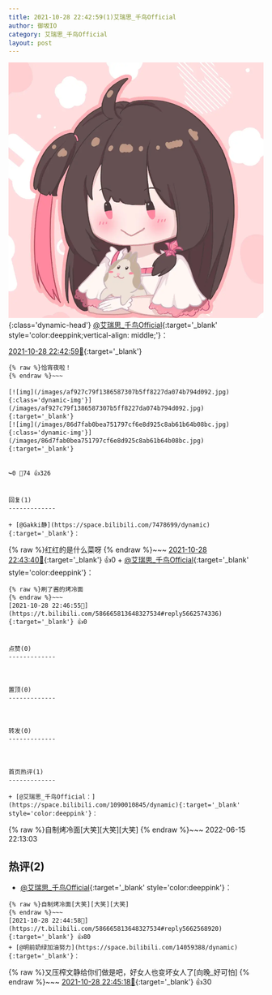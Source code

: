 ```yaml
---
title: 2021-10-28 22:42:59(1)艾瑞思_千鸟Official
author: 御坂IO
category: 艾瑞思_千鸟Official
layout: post
---
```


![img](/images/7e08840c56f251de28bdf766b647bd5fe9a5d50a.jpg){:class='dynamic-head'}
[@艾瑞思_千鸟Official](https://space.bilibili.com/1090010845/dynamic){:target='_blank' style='color:deeppink;vertical-align: middle;'}：

[2021-10-28 22:42:59🔗](https://t.bilibili.com/586665813648327534){:target='_blank'}

~~~
{% raw %}恰宵夜啦！
{% endraw %}~~~

[![img](/images/af927c79f1386587307b5ff8227da074b794d092.jpg){:class='dynamic-img'}](/images/af927c79f1386587307b5ff8227da074b794d092.jpg){:target='_blank'}
[![img](/images/86d7fab0bea751797cf6e8d925c8ab61b64b08bc.jpg){:class='dynamic-img'}](/images/86d7fab0bea751797cf6e8d925c8ab61b64b08bc.jpg){:target='_blank'}


↪️0 💬74 👍326


回复(1)
-------------

+ [@Gakki静](https://space.bilibili.com/7478699/dynamic){:target='_blank'}：
~~~
{% raw %}红红的是什么菜呀
{% endraw %}~~~
[2021-10-28 22:43:40🔗](https://t.bilibili.com/586665813648327534#reply5662562006){:target='_blank'} 👍0
    + [@艾瑞思_千鸟Official](https://space.bilibili.com/1090010845/dynamic){:target='_blank' style='color:deeppink'}：
~~~
{% raw %}刷了酱的烤冷面
{% endraw %}~~~
[2021-10-28 22:46:55🔗](https://t.bilibili.com/586665813648327534#reply5662574336){:target='_blank'} 👍0


点赞(0)
-------------



置顶(0)
-------------



转发(0)
-------------



首页热评(1)
-------------

+ [@艾瑞思_千鸟Official：](https://space.bilibili.com/1090010845/dynamic){:target='_blank' style='color:deeppink'}：
~~~
{% raw %}自制烤冷面[大笑][大笑][大笑]
{% endraw %}~~~
2022-06-15 22:13:03


热评(2)
-------------

+ [@艾瑞思_千鸟Official](https://space.bilibili.com/1090010845/dynamic){:target='_blank' style='color:deeppink'}：
~~~
{% raw %}自制烤冷面[大笑][大笑][大笑]
{% endraw %}~~~
[2021-10-28 22:44:58🔗](https://t.bilibili.com/586665813648327534#reply5662568920){:target='_blank'} 👍80
+ [@明前奶绿加油努力](https://space.bilibili.com/14059388/dynamic){:target='_blank'}：
~~~
{% raw %}又压榨文静给你们做是吧，好女人也变坏女人了[向晚_好可怕]
{% endraw %}~~~
[2021-10-28 22:45:18🔗](https://t.bilibili.com/586665813648327534#reply5662569660){:target='_blank'} 👍30


